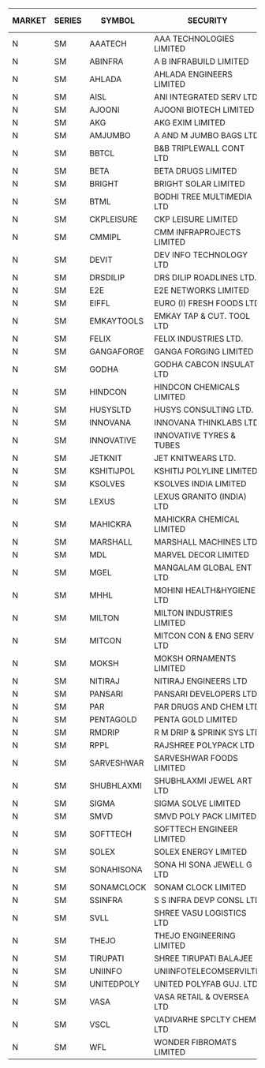 


| MARKET | SERIES | SYMBOL | SECURITY | PREV CL PR | OPEN PRICE | HIGH PRICE | LOW PRICE | CLOSE PRICE | NET TRDVAL | NET TRDQTY | CORP IND | HI 52 WK | LO 52 WK |
| ----- | ----- | ----- | ----- | ----- | ----- | ----- | ----- | ----- | ----- | ----- | ----- | ----- | ----- |
| N | SM | AAATECH | AAA TECHNOLOGIES LIMITED | 42.45 | 42.30 | 42.30 | 42.30 | 42.30 | 253800.00 | 6000 |  | 48.00 | 42.25 |
| N | SM | ABINFRA | A B INFRABUILD LIMITED | 6.30 | 6.00 | 6.00 | 6.00 | 6.00 | 72000.00 | 12000 |  | 12.80 | 5.90 |
| N | SM | AHLADA | AHLADA ENGINEERS LIMITED | 85.40 | 86.90 | 86.90 | 81.70 | 81.70 | 250400.00 | 3000 |  | 93.40 | 36.30 |
| N | SM | AISL | ANI INTEGRATED SERV LTD. | 21.10 | 21.00 | 21.10 | 21.00 | 21.10 | 50520.00 | 2400 |  | 28.55 | 14.30 |
| N | SM | AJOONI | AJOONI BIOTECH LIMITED | 30.30 | 31.20 | 31.30 | 31.00 | 31.20 | 871800.00 | 28000 |  | 36.50 | 6.35 |
| N | SM | AKG | AKG EXIM LIMITED | 62.10 | 62.10 | 62.50 | 62.10 | 62.50 | 797440.00 | 12800 |  | 76.50 | 30.00 |
| N | SM | AMJUMBO | A AND M JUMBO BAGS LTD | 11.60 | 11.60 | 12.15 | 11.60 | 12.15 | 564800.00 | 48000 |  | 13.50 | 5.85 |
| N | SM | BBTCL | B&B TRIPLEWALL CONT LTD | 47.00 | 48.00 | 48.00 | 48.00 | 48.00 | 144000.00 | 3000 |  | 48.45 | 27.20 |
| N | SM | BETA | BETA DRUGS LIMITED | 110.60 | 110.00 | 110.00 | 105.10 | 105.50 | 1602480.00 | 15200 |  | 140.80 | 37.00 |
| N | SM | BRIGHT | BRIGHT SOLAR LIMITED | 7.90 | 7.55 | 7.55 | 7.55 | 7.55 | 113250.00 | 15000 |  | 15.50 | 4.70 |
| N | SM | BTML | BODHI TREE MULTIMEDIA LTD | 85.00 | 79.00 | 82.00 | 68.50 | 72.25 | 528420.00 | 7200 |  | 96.00 | 68.50 |
| N | SM | CKPLEISURE | CKP LEISURE LIMITED | 2.95 | 2.85 | 2.85 | 2.85 | 2.85 | 22800.00 | 8000 |  | 6.80 | 2.75 |
| N | SM | CMMIPL | CMM INFRAPROJECTS LIMITED | 2.85 | 2.85 | 2.85 | 2.85 | 2.85 | 8550.00 | 3000 |  | 9.25 | 2.25 |
| N | SM | DEVIT | DEV INFO TECHNOLOGY LTD | 130.00 | 135.55 | 135.55 | 135.55 | 135.55 | 203325.00 | 1500 | XDO | 139.45 | 57.00 |
| N | SM | DRSDILIP | DRS DILIP ROADLINES LTD. | 69.10 | 69.15 | 69.15 | 69.15 | 69.15 | 110640.00 | 1600 |  | 78.00 | 60.00 |
| N | SM | E2E | E2E NETWORKS LIMITED | 43.50 | 43.00 | 43.00 | 41.40 | 41.40 | 168800.00 | 4000 |  | 57.95 | 13.30 |
| N | SM | EIFFL | EURO (I) FRESH FOODS LTD | 90.00 | 90.50 | 90.50 | 90.50 | 90.50 | 72400.00 | 800 |  | 118.85 | 71.00 |
| N | SM | EMKAYTOOLS | EMKAY TAP & CUT. TOOL LTD | 103.70 | 108.85 | 108.85 | 108.85 | 108.85 | 130620.00 | 1200 |  | 164.75 | 58.65 |
| N | SM | FELIX | FELIX INDUSTRIES LTD. | 33.40 | 34.50 | 34.50 | 34.50 | 34.50 | 138000.00 | 4000 |  | 40.30 | 10.80 |
| N | SM | GANGAFORGE | GANGA FORGING LIMITED | 22.75 | 22.10 | 24.25 | 21.90 | 24.25 | 1642800.00 | 72000 |  | 24.25 | 8.70 |
| N | SM | GODHA | GODHA CABCON INSULAT LTD | 35.00 | 33.25 | 33.25 | 33.25 | 33.25 | 133000.00 | 4000 |  | 35.00 | 12.90 |
| N | SM | HINDCON | HINDCON CHEMICALS LIMITED | 25.30 | 25.00 | 25.05 | 25.00 | 25.05 | 300200.00 | 12000 |  | 27.00 | 8.05 |
| N | SM | HUSYSLTD | HUSYS CONSULTING LTD. | 93.50 | 94.50 | 94.50 | 94.50 | 94.50 | 378000.00 | 4000 |  | 131.85 | 20.50 |
| N | SM | INNOVANA | INNOVANA THINKLABS LTD. | 76.95 | 74.00 | 78.00 | 73.15 | 78.00 | 956650.00 | 13000 |  | 144.00 | 70.25 |
| N | SM | INNOVATIVE | INNOVATIVE TYRES & TUBES | 9.60 | 9.55 | 9.55 | 9.55 | 9.55 | 28650.00 | 3000 |  | 13.20 | 5.40 |
| N | SM | JETKNIT | JET KNITWEARS LTD. | 20.90 | 21.90 | 21.90 | 21.90 | 21.90 | 32850.00 | 1500 |  | 24.75 | 19.00 |
| N | SM | KSHITIJPOL | KSHITIJ POLYLINE LIMITED | 25.80 | 25.25 | 25.95 | 25.25 | 25.75 | 409800.00 | 16000 |  | 33.75 | 19.20 |
| N | SM | KSOLVES | KSOLVES INDIA LIMITED | 422.00 | 424.00 | 435.00 | 405.00 | 435.00 | 1268400.00 | 3000 |  | 438.00 | 102.05 |
| N | SM | LEXUS | LEXUS GRANITO (INDIA) LTD | 20.60 | 20.00 | 20.00 | 19.60 | 19.90 | 656500.00 | 33000 |  | 21.70 | 4.55 |
| N | SM | MAHICKRA | MAHICKRA CHEMICAL LIMITED | 79.10 | 79.25 | 79.25 | 79.05 | 79.05 | 356175.00 | 4500 |  | 93.50 | 70.00 |
| N | SM | MARSHALL | MARSHALL MACHINES LTD | 14.80 | 15.50 | 15.50 | 14.10 | 14.25 | 1309200.00 | 90000 |  | 19.90 | 4.85 |
| N | SM | MDL | MARVEL DECOR LIMITED | 26.50 | 26.00 | 26.00 | 26.00 | 26.00 | 52000.00 | 2000 |  | 28.20 | 16.50 |
| N | SM | MGEL | MANGALAM GLOBAL ENT LTD | 40.50 | 40.75 | 42.00 | 40.75 | 42.00 | 623100.00 | 15000 |  | 65.10 | 38.00 |
| N | SM | MHHL | MOHINI HEALTH&HYGIENE LTD | 17.95 | 18.00 | 18.00 | 18.00 | 18.00 | 54000.00 | 3000 |  | 23.20 | 11.35 |
| N | SM | MILTON | MILTON INDUSTRIES LIMITED | 12.40 | 12.80 | 12.80 | 12.80 | 12.80 | 56320.00 | 4400 |  | 16.35 | 7.00 |
| N | SM | MITCON | MITCON CON & ENG SERV LTD | 39.00 | 39.00 | 39.00 | 39.00 | 39.00 | 390000.00 | 10000 |  | 43.00 | 36.50 |
| N | SM | MOKSH | MOKSH ORNAMENTS LIMITED | 29.00 | 29.00 | 29.75 | 29.00 | 29.75 | 176250.00 | 6000 |  | 36.25 | 21.00 |
| N | SM | NITIRAJ | NITIRAJ ENGINEERS LTD | 58.40 | 61.20 | 61.20 | 55.50 | 55.50 | 350100.00 | 6000 |  | 67.95 | 47.95 |
| N | SM | PANSARI | PANSARI DEVELOPERS LTD. | 22.25 | 22.25 | 22.25 | 22.25 | 22.25 | 534000.00 | 24000 |  | 23.10 | 21.00 |
| N | SM | PAR | PAR DRUGS AND CHEM LTD | 62.75 | 60.25 | 62.50 | 60.25 | 62.50 | 245500.00 | 4000 |  | 74.80 | 26.20 |
| N | SM | PENTAGOLD | PENTA GOLD LIMITED | 50.40 | 47.90 | 52.70 | 47.90 | 51.05 | 603300.00 | 12000 |  | 52.70 | 15.40 |
| N | SM | RMDRIP | R M DRIP & SPRINK SYS LTD | 48.50 | 49.50 | 51.50 | 43.10 | 49.40 | 2242000.00 | 46000 |  | 63.00 | 14.65 |
| N | SM | RPPL | RAJSHREE POLYPACK LTD | 99.00 | 100.00 | 100.00 | 100.00 | 100.00 | 100000.00 | 1000 |  | 102.50 | 47.75 |
| N | SM | SARVESHWAR | SARVESHWAR FOODS LIMITED | 12.45 | 12.60 | 12.60 | 12.60 | 12.60 | 20160.00 | 1600 |  | 19.15 | 8.45 |
| N | SM | SHUBHLAXMI | SHUBHLAXMI JEWEL ART LTD | 17.75 | 18.60 | 18.60 | 18.25 | 18.60 | 295200.00 | 16000 |  | 52.25 | 12.05 |
| N | SM | SIGMA | SIGMA SOLVE LIMITED | 46.00 | 43.75 | 43.75 | 43.75 | 43.75 | 131250.00 | 3000 |  | 53.90 | 43.75 |
| N | SM | SMVD | SMVD POLY PACK LIMITED | 9.00 | 8.55 | 8.55 | 8.55 | 8.55 | 17100.00 | 2000 |  | 12.00 | 6.45 |
| N | SM | SOFTTECH | SOFTTECH ENGINEER LIMITED | 81.90 | 78.00 | 82.25 | 77.85 | 82.25 | 1026400.00 | 12800 |  | 88.00 | 32.45 |
| N | SM | SOLEX | SOLEX ENERGY LIMITED | 29.10 | 29.00 | 29.00 | 26.30 | 26.30 | 218600.00 | 8000 |  | 38.00 | 19.20 |
| N | SM | SONAHISONA | SONA HI SONA JEWELL G LTD | 10.20 | 9.70 | 9.70 | 9.70 | 9.70 | 97000.00 | 10000 |  | 16.25 | 9.20 |
| N | SM | SONAMCLOCK | SONAM CLOCK LIMITED | 61.20 | 61.00 | 61.00 | 61.00 | 61.00 | 2196000.00 | 36000 |  | 63.25 | 30.80 |
| N | SM | SSINFRA | S S INFRA DEVP CONSL LTD | 8.50 | 8.10 | 8.50 | 8.10 | 8.50 | 75300.00 | 9000 |  | 14.45 | 5.65 |
| N | SM | SVLL | SHREE VASU LOGISTICS LTD | 90.45 | 89.90 | 89.90 | 89.90 | 89.90 | 89900.00 | 1000 |  | 105.45 | 70.00 |
| N | SM | THEJO | THEJO ENGINEERING LIMITED | 1085.00 | 1055.00 | 1070.00 | 980.00 | 1062.35 | 1931020.00 | 1900 |  | 1468.50 | 350.55 |
| N | SM | TIRUPATI | SHREE TIRUPATI BALAJEE | 37.85 | 39.50 | 39.50 | 39.50 | 39.50 | 118500.00 | 3000 |  | 45.00 | 22.40 |
| N | SM | UNIINFO | UNIINFOTELECOMSERVILTD | 25.00 | 23.75 | 23.75 | 23.75 | 23.75 | 47500.00 | 2000 |  | 32.15 | 7.85 |
| N | SM | UNITEDPOLY | UNITED POLYFAB GUJ. LTD. | 20.60 | 21.60 | 21.60 | 21.60 | 21.60 | 64800.00 | 3000 |  | 21.60 | 5.95 |
| N | SM | VASA | VASA RETAIL & OVERSEA LTD | 5.70 | 5.45 | 5.45 | 5.45 | 5.45 | 21800.00 | 4000 |  | 12.35 | 5.00 |
| N | SM | VSCL | VADIVARHE SPCLTY CHEM LTD | 12.85 | 13.45 | 13.45 | 12.25 | 13.45 | 597600.00 | 45000 |  | 17.80 | 5.85 |
| N | SM | WFL | WONDER FIBROMATS LIMITED | 50.05 | 52.55 | 52.55 | 52.55 | 52.55 | 2606480.00 | 49600 |  | 93.95 | 42.70 |



